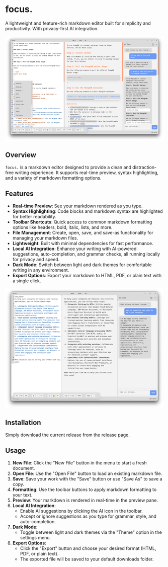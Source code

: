# focus. 

A lightweight and feature-rich markdown editor built for simplicity and productivity. With privacy-first AI integration.

![src1](/readme_resources/src1.png)

## Overview

`focus.` is a markdown editor designed to provide a clean and distraction-free writing experience. It supports real-time preview, syntax highlighting, and a variety of markdown formatting options.

## Features

- **Real-time Preview**: See your markdown rendered as you type.
- **Syntax Highlighting**: Code blocks and markdown syntax are highlighted for better readability.
- **Toolbar Shortcuts**: Quick access to common markdown formatting options like headers, bold, italic, lists, and more.
- **File Management**: Create, open, save, and save-as functionality for managing your markdown files.
- **Lightweight**: Built with minimal dependencies for fast performance.
- **Local AI Integration**: Enhance your writing with AI-powered suggestions, auto-completion, and grammar checks, all running locally for privacy and speed.
- **Dark Mode**: Switch between light and dark themes for comfortable writing in any environment.
- **Export Options**: Export your markdown to HTML, PDF, or plain text with a single click.

![src2](/readme_resources/src2.png)

## Installation

Simply download the current release from the release page.

## Usage

1. **New File**: Click the "New File" button in the menu to start a fresh document.
2. **Open File**: Use the "Open File" button to load an existing markdown file.
3. **Save**: Save your work with the "Save" button or use "Save As" to save a copy.
4. **Formatting**: Use the toolbar buttons to apply markdown formatting to your text.
5. **Preview**: Your markdown is rendered in real-time in the preview pane.
6. **Local AI Integration**:
   - Enable AI suggestions by clicking the AI icon in the toolbar.
   - Accept or ignore suggestions as you type for grammar, style, and auto-completion.
7. **Dark Mode**:
   - Toggle between light and dark themes via the "Theme" option in the settings menu.
8. **Export Options**:
   - Click the "Export" button and choose your desired format (HTML, PDF, or plain text).
   - The exported file will be saved to your default downloads folder.